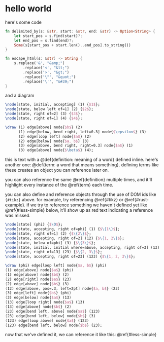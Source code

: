 # hello world

here's some code

```rust {#rust-example} [some functions in Rust]
fn delimited_by(s: &str, start: &str, end: &str) -> Option<String> {
    let start_pos = s.find(start)?;
    let end_pos = s.find(end)?;
    Some(s[start_pos + start.len()..end_pos].to_string())
}

fn escape_html(s: &str) -> String {
    s.replace('&', "&amp;")
        .replace('<', "&lt;")
        .replace('>', "&gt;")
        .replace('\"', "&quot;")
        .replace('\'', "&#39;")
}
```

and a diagram

```tikz {#tikz} [diagram generated by tikz]
\node[state, initial, accepting] (1) {$1$};
\node[state, below left of=1] (2) {$2$};
\node[state, right of=2] (3) {$3$};
\node[state, right of=1] (4) {$4$};

\draw (1) edge[above] node{$b$} (2)
      (1) edge[below, bend right, left=0.3] node{$\epsilon$} (3)
      (2) edge[loop left] node{$a$} (2)
      (2) edge[below] node{$a, b$} (3)
      (3) edge[above, bend right, right=0.3] node{$a$} (1)
      (3) edge[above] node{$\beta$} (4);
```

this is text with a @def{definition: meaning of a word} defined inline. here's another one: @def{term: a word that means something}. defining terms like these creates an object you can reference later on.

you can also reference the same @ref{definition} multiple times, and it'll highlight every instance of the @ref{term} each time. 

you can also define and reference objects through the use of DOM ids like `{#tikz}` above. for example, try referencing @ref{#tikz} or @ref{#rust-example}. if we try to reference something we haven't defined yet like @ref{#less-simple} below, it'll show up as red text indicating a reference was missed.


```tikz {#less-simple} [more intense tikz]
\node[state] (phi) {$\O$};
\node[state, accepting, right of=phi] (1) {$\{1\}$};
\node[state, right of=1] (2) {$\{2\}$};
\node[state, accepting, right of=2] (12) {$\{1, 2\}$};
\node[state, below of=phi] (3) {$\{3\}$};
\node[state, initial, initial where=above, accepting, right of=3] (13) {$\{1, 3\}$};
\node[state, right of=13] (23) {$\{2, 3\}$};
\node[state, accepting, right of=23] (123) {$\{1, 2, 3\}$};

\draw (phi) edge[loop left] node{$a, b$} (phi)
(1) edge[above] node{$a$} (phi)
(1) edge[above] node{$b$} (2)
(2) edge[right] node{$a$} (23)
(2) edge[above] node{$b$} (3)
(12) edge[above, pos=.3, left=2pt] node{$a, b$} (23)
(3) edge[left] node{$b$} (phi)
(3) edge[below] node{$a$} (13)
(13) edge[loop right] node{$a$} (13)
(13) edge[above] node{$b$} (2)
(23) edge[bend left, above] node{$a$} (123)
(23) edge[bend left, below] node{$b$} (3)
(123) edge[loop above] node{$a$} (123)
(123) edge[bend left, below] node{$b$} (23);
```

now that we've defined it, we can reference it like this: @ref{#less-simple}
